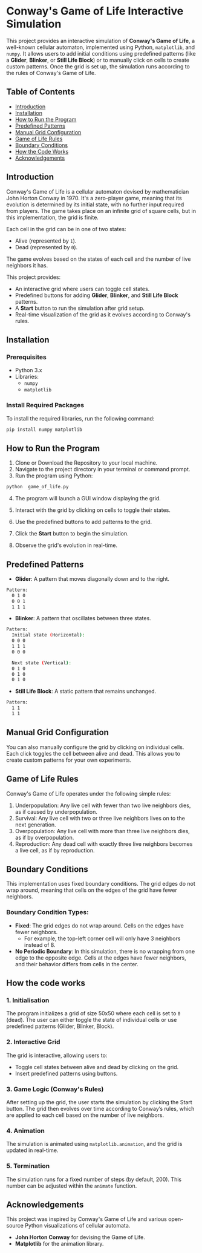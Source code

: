 # Conway's Game of Life Interactive Simulation

This project provides an interactive simulation of **Conway's Game of Life**, a well-known cellular automaton, implemented using Python, `matplotlib`, and `numpy`. It allows users to add initial conditions using predefined patterns (like a **Glider**, **Blinker**, or **Still Life Block**) or to manually click on cells to create custom patterns. Once the grid is set up, the simulation runs according to the rules of Conway's Game of Life.

## Table of Contents
- [Introduction](#introduction)
- [Installation](#installation)
- [How to Run the Program](#how-to-run-the-program)
- [Predefined Patterns](#predefined-patterns)
- [Manual Grid Configuration](#manual-grid-configuration)
- [Game of Life Rules](#game-of-life-rules)
- [Boundary Conditions](#boundary-conditions)
- [How the Code Works](#how-the-code-works)
- [Acknowledgements](#acknowledgements)

## Introduction

Conway's Game of Life is a cellular automaton devised by mathematician John Horton Conway in 1970. It's a zero-player game, meaning that its evolution is determined by its initial state, with no further input required from players. The game takes place on an infinite grid of square cells, but in this implementation, the grid is finite.

Each cell in the grid can be in one of two states:
- Alive (represented by `1`).
- Dead (represented by `0`).

The game evolves based on the states of each cell and the number of live neighbors it has.

This project provides:
- An interactive grid where users can toggle cell states.
- Predefined buttons for adding **Glider**, **Blinker**, and **Still Life Block** patterns.
- A **Start** button to run the simulation after grid setup.
- Real-time visualization of the grid as it evolves according to Conway's rules.

## Installation

### Prerequisites
- Python 3.x
- Libraries:
  - `numpy`
  - `matplotlib`

### Install Required Packages
To install the required libraries, run the following command:

```bash
pip install numpy matplotlib
```

## How to Run the Program
1. Clone or Download the Repository to your local machine.
2. Navigate to the project directory in your terminal or command prompt.
3. Run the program using Python:

```bash
python  game_of_life.py
```
4. The program will launch a GUI window displaying the grid.
5. Interact with the grid by clicking on cells to toggle their states.
6. Use the predefined buttons to add patterns to the grid.
7. Click the **Start** button to begin the simulation.  

8. Observe the grid's evolution in real-time.

## Predefined Patterns
- **Glider**: A pattern that moves diagonally down and to the right.
```bash
Pattern:
  0 1 0
  0 0 1
  1 1 1
```

- **Blinker**: A pattern that oscillates between three states.
```bash
Pattern:
  Initial state (Horizontal):
  0 0 0
  1 1 1
  0 0 0

  Next state (Vertical):
  0 1 0
  0 1 0
  0 1 0
```
- **Still Life Block**: A static pattern that remains unchanged.
```bash
Pattern:
  1 1
  1 1
```

## Manual Grid Configuration

You can also manually configure the grid by clicking on individual cells. Each click toggles the cell between alive and dead. This allows you to create custom patterns for your own experiments.

## Game of Life Rules

Conway's Game of Life operates under the following simple rules:

1. Underpopulation: Any live cell with fewer than two live neighbors dies, as if caused by underpopulation.
2. Survival: Any live cell with two or three live neighbors lives on to the next generation.
3. Overpopulation: Any live cell with more than three live neighbors dies, as if by overpopulation.
4. Reproduction: Any dead cell with exactly three live neighbors becomes a live cell, as if by reproduction.

## Boundary Conditions

This implementation uses fixed boundary conditions. The grid edges do not wrap around, meaning that cells on the edges of the grid have fewer neighbors.

### Boundary Condition Types:
- **Fixed**: The grid edges do not wrap around. Cells on the edges have fewer neighbors.
    - For example, the top-left corner cell will only have 3 neighbors instead of 8.
- **No Periodic Boundary**: In this simulation, there is no wrapping from one edge to the opposite edge. Cells at the edges have fewer neighbors, and their behavior differs from cells in the center.

## How the code works

### 1. Initialisation 
The program initializes a grid of size 50x50 where each cell is set to `0` (dead). The user can either toggle the state of individual cells or use predefined patterns (Glider, Blinker, Block).

### 2. Interactive Grid
The grid is interactive, allowing users to:
- Toggle cell states between alive and dead by clicking on the grid.
- Insert predefined patterns using buttons.

### 3. Game Logic (Conway's Rules)
After setting up the grid, the user starts the simulation by clicking the Start button. The grid then evolves over time according to Conway’s rules, which are applied to each cell based on the number of live neighbors.

### 4. Animation

The simulation is animated using `matplotlib.animation`, and the grid is updated in real-time.

### 5. Termination

The simulation runs for a fixed number of steps (by default, 200). This number can be adjusted within the `animate` function.

## Acknowledgements 

This project was inspired by Conway's Game of Life and various open-source Python visualizations of cellular automata.

- **John Horton Conway** for devising the Game of Life.
- **Matplotlib** for the animation library.
